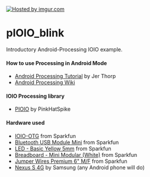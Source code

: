 <a href="http://imgur.com/dDBmHAJ"><img src="http://i.imgur.com/dDBmHAJ.gif" title="Hosted by imgur.com" /></a>

pIOIO_blink
===========

Introductory Android-Processing IOIO example.

#### How to use Processing in Android Mode
   * <a href="http://processing.org/tutorials/android/">Android Processing Tutorial</a> by Jer Thorp
   * <a href="http://wiki.processing.org/w/Android">Android Processing Wiki</a>

#### IOIO Processing library
  * <a href="https://github.com/PinkHatSpike/pioio">PIOIO</a> by PinkHatSpike

#### Hardware used
  * <a href="https://www.sparkfun.com/products/11343">IOIO-OTG</a> from Sparkfun
  * <a href="https://www.sparkfun.com/products/9434">Bluetooth USB Module Mini</a> from Sparkfun
  * <a href="https://www.sparkfun.com/products/9594">LED - Basic Yellow 5mm</a> from Sparkfun
  * <a href="https://www.sparkfun.com/products/12043">Breadboard - Mini Modular (White)</a> from Sparkfun
  * <a href="https://www.sparkfun.com/products/9140">Jumper Wires Premium 6" M/F</a> from Sparkfun
  * <a href="http://www.amazon.com/Samsung-Nexus-Android-Phone-Sprint/dp/B0050DDVUI">Nexus S 4G</a> by Samsung (any Android phone will do)
